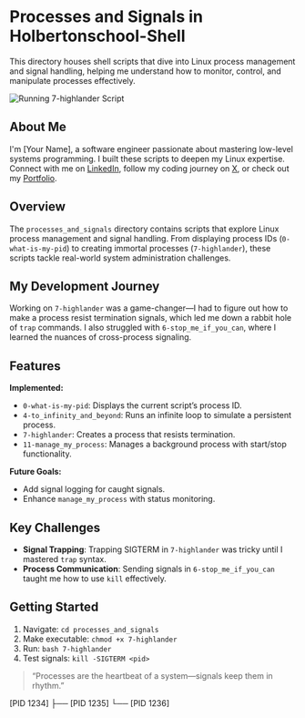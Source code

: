 # Processes and Signals in Holbertonschool-Shell
This directory houses shell scripts that dive into Linux process management and signal handling, helping me understand how to monitor, control, and manipulate processes effectively.

![Running 7-highlander Script](link-to-image.png)

## About Me
I'm [Your Name], a software engineer passionate about mastering low-level systems programming. I built these scripts to deepen my Linux expertise. Connect with me on [LinkedIn](your-linkedin-url), follow my coding journey on [X](your-x-url), or check out my [Portfolio](portfolio-repo-url).

## Overview
The `processes_and_signals` directory contains scripts that explore Linux process management and signal handling. From displaying process IDs (`0-what-is-my-pid`) to creating immortal processes (`7-highlander`), these scripts tackle real-world system administration challenges.

## My Development Journey
Working on `7-highlander` was a game-changer—I had to figure out how to make a process resist termination signals, which led me down a rabbit hole of `trap` commands. I also struggled with `6-stop_me_if_you_can`, where I learned the nuances of cross-process signaling.

## Features
**Implemented:**
- `0-what-is-my-pid`: Displays the current script’s process ID.
- `4-to_infinity_and_beyond`: Runs an infinite loop to simulate a persistent process.
- `7-highlander`: Creates a process that resists termination.
- `11-manage_my_process`: Manages a background process with start/stop functionality.

**Future Goals:**
- Add signal logging for caught signals.
- Enhance `manage_my_process` with status monitoring.

## Key Challenges
- **Signal Trapping**: Trapping SIGTERM in `7-highlander` was tricky until I mastered `trap` syntax.
- **Process Communication**: Sending signals in `6-stop_me_if_you_can` taught me how to use `kill` effectively.

## Getting Started
1. Navigate: `cd processes_and_signals`
2. Make executable: `chmod +x 7-highlander`
3. Run: `bash 7-highlander`
4. Test signals: `kill -SIGTERM <pid>`

> “Processes are the heartbeat of a system—signals keep them in rhythm.”

[PID 1234]
  ├── [PID 1235]
  └── [PID 1236]
